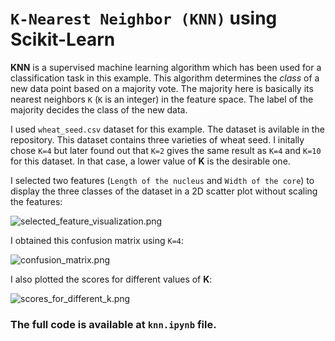 # `K-Nearest Neighbor (KNN)` using Scikit-Learn

__KNN__ is a supervised machine learning algorithm which has been used for a classification task in this example. This algorithm determines the _class_ of a new data point based on a majority vote. The majority here is basically its nearest neighbors `K` (`K` is an integer) in the feature space. The label of the majority decides the class of the new data.

I used `wheat_seed.csv` dataset for this example. The dataset is avilable in the repository. This dataset contains three varieties of wheat seed. I initally chose `K=4` but later found out that `K=2` gives the same result as `K=4` and `K=10` for this dataset. In that case, a lower value of __K__ is the desirable one.

I selected two features (`Length of the nucleus` and `Width of the core`) to display the three classes of the dataset in a 2D scatter plot without scaling the features:

![selected_feature_visualization.png](https://github.com/randomaccess2023/MG2023/blob/main/Video%2057/selected_feature_visualization.png "selected_feature_visualization.png")

I obtained this confusion matrix using `K=4`:

![confusion_matrix.png](https://github.com/randomaccess2023/MG2023/blob/main/Video%2057/confusion_matrix.png "confusion_matrix.png")

I also plotted the scores for different values of __K__:

![scores_for_different_k.png](https://github.com/randomaccess2023/MG2023/blob/main/Video%2057/scores_for_different_k.png "scores_for_different_k.png")

### The full code is available at `knn.ipynb` file.
